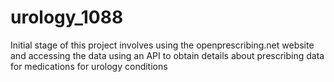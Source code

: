 # urology_1088

Initial stage of this project involves using the openprescribing.net website and accessing the data using an API to obtain details about prescribing data for medications for urology conditions
